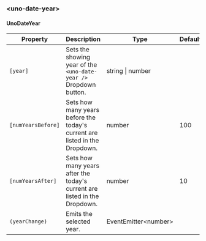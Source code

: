 ### \<uno-date-year\>

#### UnoDateYear

| Property | Description | Type | Default |
| -------- | ----------- | ---- | ------- |
| `[year]` | Sets the showing year of the `<uno-date-year />` Dropdown button. | string \| number | |
| `[numYearsBefore]` | Sets how many years before the today's current are listed in the Dropdown. | number | 100 |
| `[numYearsAfter]` | Sets how many years after the today's current are listed in the Dropdown. | number | 10 |
| `(yearChange)` | Emits the selected year. | EventEmitter\<number\> | |


